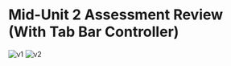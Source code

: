 # Mid-Unit 2 Assessment Review (With Tab Bar Controller)

![v1](/videoOne.gif)
![v2](/videoTwo.gif)

